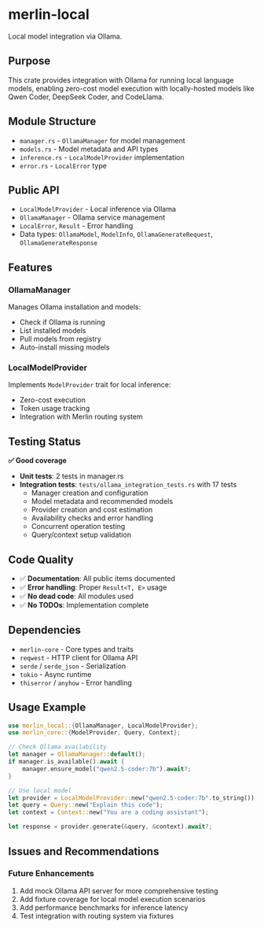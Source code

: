 # merlin-local

Local model integration via Ollama.

## Purpose

This crate provides integration with Ollama for running local language models, enabling zero-cost model execution with locally-hosted models like Qwen Coder, DeepSeek Coder, and CodeLlama.

## Module Structure

- `manager.rs` - `OllamaManager` for model management
- `models.rs` - Model metadata and API types
- `inference.rs` - `LocalModelProvider` implementation
- `error.rs` - `LocalError` type

## Public API

- `LocalModelProvider` - Local inference via Ollama
- `OllamaManager` - Ollama service management
- `LocalError`, `Result` - Error handling
- Data types: `OllamaModel`, `ModelInfo`, `OllamaGenerateRequest`, `OllamaGenerateResponse`

## Features

### OllamaManager
Manages Ollama installation and models:
- Check if Ollama is running
- List installed models
- Pull models from registry
- Auto-install missing models

### LocalModelProvider
Implements `ModelProvider` trait for local inference:
- Zero-cost execution
- Token usage tracking
- Integration with Merlin routing system

## Testing Status

**✅ Good coverage**

- **Unit tests**: 2 tests in manager.rs
- **Integration tests**: `tests/ollama_integration_tests.rs` with 17 tests
  - Manager creation and configuration
  - Model metadata and recommended models
  - Provider creation and cost estimation
  - Availability checks and error handling
  - Concurrent operation testing
  - Query/context setup validation

## Code Quality

- ✅ **Documentation**: All public items documented
- ✅ **Error handling**: Proper `Result<T, E>` usage
- ✅ **No dead code**: All modules used
- ✅ **No TODOs**: Implementation complete

## Dependencies

- `merlin-core` - Core types and traits
- `reqwest` - HTTP client for Ollama API
- `serde` / `serde_json` - Serialization
- `tokio` - Async runtime
- `thiserror` / `anyhow` - Error handling

## Usage Example

```rust
use merlin_local::{OllamaManager, LocalModelProvider};
use merlin_core::{ModelProvider, Query, Context};

// Check Ollama availability
let manager = OllamaManager::default();
if manager.is_available().await {
    manager.ensure_model("qwen2.5-coder:7b").await?;
}

// Use local model
let provider = LocalModelProvider::new("qwen2.5-coder:7b".to_string());
let query = Query::new("Explain this code");
let context = Context::new("You are a coding assistant");

let response = provider.generate(&query, &context).await?;
```

## Issues and Recommendations

### Future Enhancements
1. Add mock Ollama API server for more comprehensive testing
2. Add fixture coverage for local model execution scenarios
3. Add performance benchmarks for inference latency
4. Test integration with routing system via fixtures
